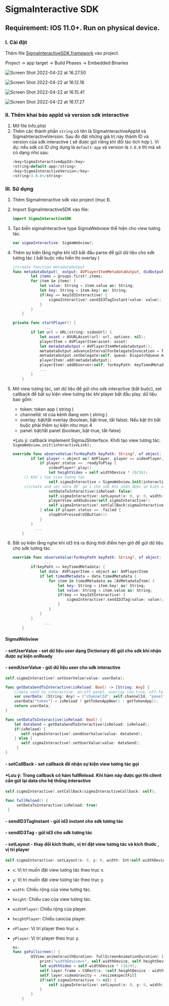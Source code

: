 # SigmaInteractive SDK

## Requirement: IOS 11.0+. Run on physical device.

### I. Cài đặt

Thêm file [SigmaInteractiveSDK.framework](https://github.com/phamngochai123/sigma-interactive-sdk-example/tree/mobile-ios/SigmaInteractiveSDK.framework) vào project.

Project -> app target -> Build Phases -> Embedded Binaries

![Screen Shot 2022-04-22 at 16.27.50](https://i.ibb.co/YyLx4C8/Screen-Shot-2022-04-22-at-16-27-50.png)

![Screen Shot 2022-04-22 at 16.12.18](https://i.ibb.co/FgcCzQW/Screen-Shot-2022-04-22-at-16-12-18.png)

![Screen Shot 2022-04-22 at 16.15.41](https://i.ibb.co/CbhjSLh/Screen-Shot-2022-04-22-at-16-15-41.jpg)

![Screen Shot 2022-04-22 at 16.17.27](https://i.ibb.co/M9489JD/Screen-Shot-2022-04-22-at-16-17-27.jpg)

### II. Thêm khai báo appId và version sdk interactive

1. Mở file Info.plist
2. Thêm các thành phần `string` có tên là SigmaInteractiveAppId và SigmaInteractiveVersion. Sau đó đặt những giá trị này thành ID và version của sdk interactive ( sẽ được gửi riêng khi đối tác tích hợp ). Ví dụ: nếu sdk có ID ứng dụng là `default-app` và version là `3.0.0` thì mã sẽ có dạng như sau:
   ```swift
   <key>SigmaInteractiveAppId</key>
   <string>default-app</string>
   <key>SigmaInteractiveVersion</key>
   <string>3.0.0</string>
   ```

### III. Sử dụng

1. Thêm SigmaInteractive sdk vào project (mục **I**).
2. Import SigmaInteractiveSDK vào file:

   ```swift
   import SigmaInteractiveSDK
   ```
3. Tạo biến sigmaInteractive type SigmaWebview thể hiện cho view tương tác.

   ```swift
   var sigmaInteractive: SigmaWebview?;
   ```
4. Thêm sự kiện lắng nghe khi id3 bắt đầu parse để gửi dữ liệu cho sdk tương tác ( bắt buộc nếu hiển thị overlay )

   ```swift
   //create function metadataOutput
   func metadataOutput(_ output: AVPlayerItemMetadataOutput, didOutputTimedMetadataGroups groups: [AVTimedMetadataGroup], from track: AVPlayerItemTrack?) {
           let items = groups.first?.items;
           for item in items! {
               let value: String = item.value as! String;
               let key: String = item.key! as! String;
               if(key == keyId3Interactive) {
                   sigmaInteractive?.sendID3TagInstant(value: value);
               }
           }
       }

   private func startPlayer() {
                 ...
           if let url = URL(string: videoUrl) {
               let asset = AVURLAsset(url: url, options: nil);
               playerItem = AVPlayerItem(asset: asset)
               let metadataOutput = AVPlayerItemMetadataOutput();
               metadataOutput.advanceIntervalForDelegateInvocation = TimeInterval(Int.max);
               metadataOutput.setDelegate(self, queue: DispatchQueue.main);
               playerItem!.add(metadataOutput);
               playerItem?.addObserver(self, forKeyPath: keyTimedMetadata, options: [], context: nil)
               ...
           }
       }
   ```
5. Mở view tương tác, set dữ liệu để gửi cho sdk interactive (bắt buộc), set callback để bắt sự kiện view tương tác khi player bắt đầu play.
   dữ liệu bao gồm:

   * token: token app ( string )
   * channelId: id của kênh đang xem ( string )
   * overlay: bật/tắt overlay (boolean, bật-true, tắt false). Nếu bật thì bắt buộc phải thêm sự kiện như mục 4
   * panel: bật/tắt panel (boolean, bật-true, tắt-false)

   *Lưu ý: callback implement SigmaJSInterface.
   Khởi tạo view tương tác: `SigmaWebview.init(interactiveLink);`

   ```swift
   override func observeValue(forKeyPath keyPath: String?, of object: Any?, change: [NSKeyValueChangeKey : Any]?, context: UnsafeMutableRawPointer?) {
           if let player = object as? AVPlayer, player == videoPlayer, keyPath == "status" {
               if player.status == .readyToPlay {
                   videoPlayer?.play()
                   let heightVideo = self.widthDevice * (9/16);
   		// Khởi tạo view tương tác
                   self.sigmaInteractive = SigmaWebview.init(interactiveLink);
   		//create and set data để gửi cho sdk khi nhận được sự kiện onReady
                   setDataToInteractive(isReload: false)
                   self.sigmaInteractive!.setLayout(x: 0, y: 0, width: Int(self.widthDevice), height: Int(self.heightDevice - topSafeArea), xPlayer: 0, yPlayer: 0, widthPlayer: Int(self.widthDevice), heightPlayer: Int(heightVideo))
                   playerView.addSubview(self.sigmaInteractive!)
                   self.sigmaInteractive?.setCallBack(sigmaInteractiveCallback: self);
               } else if player.status == .failed {
                   stopBtnPressed(UIButton())
               }
           }
             ...
       }
   ```
6. Bắt sự kiện lắng nghe khi id3 trả ra đúng thời điểm hẹn giờ để gửi dữ liệu cho sdk tương tác

   ```swift
   override func observeValue(forKeyPath keyPath: String?, of object: Any?, change: [NSKeyValueChangeKey : Any]?, context: UnsafeMutableRawPointer?) {
                 ...
           if(keyPath == keyTimedMetadata) {
               let data: AVPlayerItem = object as! AVPlayerItem
               if let timedMetadata = data.timedMetadata {
                   for item in timedMetadata as [AVMetadataItem] {
                       let key: String = item.key! as! String;
                       let value: String = item.value as! String;
                       if(key == keyId3Interactive) {
                           sigmaInteractive?.sendID3Tag(value: value);
                       }
                   }
               }
           }
                 ...
       }
   ```

#### SigmaWebview

#### - setUserValue - set dữ liệu user dạng Dictionary để gửi cho sdk khi nhận được sự kiện onReady

#### - sendUserValue - gửi dữ liệu user cho sdk interactive

```swift
self.sigmaInteractive?.setUserValue(value: userData);

func getDataSendToInteractive(isReload: Bool) -> [String: Any] {
    //data send to interactive. on-off panel, overlay (on-true, off-false)
    var userData: [String: Any] = ["channelId": self.channelId, "panel": true, "overlay": true];
    userData["token"] = isReload ? getTokenAppNew() : getTokenApp();
    return userData;
}

func setDataToInteractive(isReload: Bool) {
    let dataSend = getDataSendToInteractive(isReload: isReload);
    if(isReload) {
       self.sigmaInteractive?.sendUserValue(value: dataSend);
    } else {
       self.sigmaInteractive?.setUserValue(value: dataSend);
     }
}
```

#### - setCallBack - set callback để nhận sự kiện view tương tác gọi

#### *Lưu ý: Trong callback có hàm fullReload. Khi hàm này được gọi thì client cần gửi lại data cho hệ thống interactive

```swift
self.sigmaInteractive?.setCallBack(sigmaInteractiveCallback: self);

func fullReload() {
     setDataToInteractive(isReload: true)
 }
```

#### - sendID3TagInstant - gửi id3 instant cho sdk tương tác

#### - sendID3Tag - gửi id3 cho sdk tương tác

#### - setLayout - thay đổi kích thước, vị trí đặt view tương tác và kích thước , vị trí player

```swift
self.sigmaInteractive!.setLayout(x: 0, y: 0, width: Int(self.widthDevice), height: Int(self.heightDevice), xPlayer: 0, yPlayer: 0, widthPlayer: Int(self.widthDevice), heightPlayer: Int(heightVideo))
```

- `x`: Vị trí muốn đặt view tương tác theo trục x.
- `y`: Vị trí muốn đặt view tương tác theo trục y.
- `width`: Chiều rộng của view tương tác.
- `height`: Chiều cao của view tương tác.
- `widthPlayer`: Chiều rộng của player.
- `heightPlayer`: Chiều caocủa player.
- `xPlayer`: Vị trí player theo trục x.
- `yPlayer`: Vị trí player theo trục y.

  ```swift
  ex:
  func goFullscreen() {
          UIView.animate(withDuration: fullScreenAnimationDuration) {
              print("widthDevice=>", self.widthDevice, self.heightDevice)
              let widthVideo = self.widthDevice * (16/9);
              self.layer.frame = CGRect(x: (self.heightDevice - widthVideo) / 2, y: 0, width: widthVideo, height: self.widthDevice)
              self.layer.videoGravity = .resizeAspectFill
              if(self.sigmaInteractive != nil) {
                  self.sigmaInteractive!.setLayout(x: 0, y: 0, width: Int(self.heightDevice), height: Int(self.widthDevice), xPlayer: 0, yPlayer: 0, widthPlayer: Int(self.heightDevice), heightPlayer: Int(self.widthDevice))
              }
          }
      }
  ```
